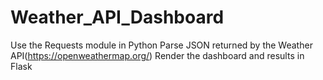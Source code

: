 # Weather_API_Dashboard

Use the Requests module in Python
Parse JSON returned by the Weather API(https://openweathermap.org/)
Render the dashboard and results in Flask
